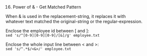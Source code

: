 16. Power of & - Get Matched Pattern

When & is used in the replacement-string, it replaces it with  
whatever text matched the original-string or the regular-expression.

Enclose the employee id between [ and ]:  
`sed 's/^[0-9][0-9][0-9]/[&]/g' employee.txt`

Enclose the whole input line between < and >:  
`sed 's/^.*$/<&>/' employee.txt`
